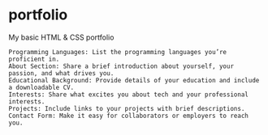 # portfolio
My basic HTML &amp; CSS portfolio

    Programming Languages: List the programming languages you’re proficient in.
    About Section: Share a brief introduction about yourself, your passion, and what drives you.
    Educational Background: Provide details of your education and include a downloadable CV.
    Interests: Share what excites you about tech and your professional interests.
    Projects: Include links to your projects with brief descriptions.
    Contact Form: Make it easy for collaborators or employers to reach you.
